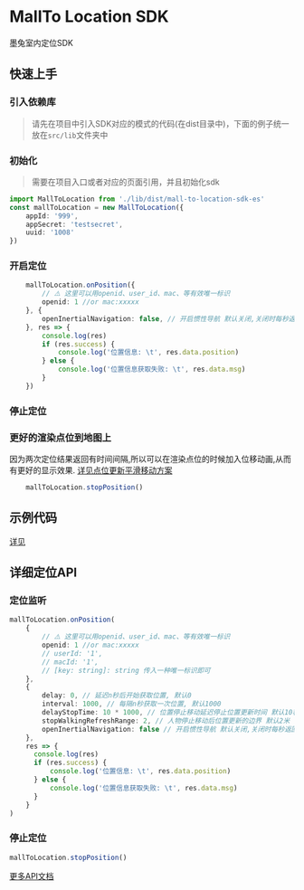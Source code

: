 # MallTo Location SDK
墨兔室内定位SDK

## 快速上手

### 引入依赖库

> 请先在项目中引入SDK对应的模式的代码(在dist目录中)，下面的例子统一放在`src/lib`文件夹中

### 初始化

> 需要在项目入口或者对应的页面引用，并且初始化sdk

```typescript
import MallToLocation from './lib/dist/mall-to-location-sdk-es'
const mallToLocation = new MallToLocation({
    appId: '999',
    appSecret: 'testsecret',
    uuid: '1008'
})
```

### 开启定位

```typescript
    mallToLocation.onPosition({
        // ⚠️ 这里可以用openid、user_id、mac、等有效唯一标识
        openid: 1 //or mac:xxxxx
    }, {
        openInertialNavigation: false, // 开启惯性导航 默认关闭,关闭时每秒返回一次定位结果,开启后100ms返回一次定位结果
    }, res => {
        console.log(res)
        if (res.success) {
            console.log('位置信息: \t', res.data.position)
        } else {
            console.log('位置信息获取失败: \t', res.data.msg)
        }
    })
```

### 停止定位

### 更好的渲染点位到地图上
因为两次定位结果返回有时间间隔,所以可以在渲染点位的时候加入位移动画,从而有更好的显示效果.
[详见点位更新平滑移动方案](./smoothPosition.md)


```typescript
    mallToLocation.stopPosition()
```

## 示例代码
[详见](https://github.com/mall-to/js-location-sdk-doc/tree/master/example)




## 详细定位API

### 定位监听

```typescript
mallToLocation.onPosition(
    {
        // ⚠️ 这里可以用openid、user_id、mac、等有效唯一标识
        openid: 1 //or mac:xxxxx
        // userId: '1',
        // macId: '1',
        // [key: string]: string 传入一种唯一标识即可
    },
    {
        delay: 0, // 延迟n秒后开始获取位置, 默认0
        interval: 1000, // 每隔n秒获取一次位置, 默认1000
        delayStopTime: 10 * 1000, // 位置停止移动延迟停止位置更新时间 默认10秒
        stopWalkingRefreshRange: 2, // 人物停止移动后位置更新的边界 默认2米
        openInertialNavigation: false // 开启惯性导航 默认关闭,关闭时每秒返回一次定位结果,开启后100ms返回一次定位结果
    },
    res => {
      console.log(res)
      if (res.success) {
          console.log('位置信息: \t', res.data.position)
      } else {
          console.log('位置信息获取失败: \t', res.data.msg)
      }
    }
)

```

### 停止定位

```typescript
mallToLocation.stopPosition()
```

[更多API文档](https://mall-to.github.io/js-location-sdk-doc/classes/_index_.location.html#onposition)

